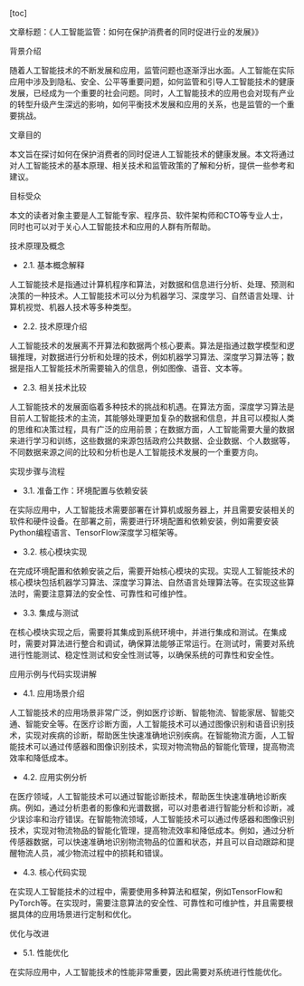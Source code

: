 
[toc]                    
                
                
文章标题：《人工智能监管：如何在保护消费者的同时促进行业的发展》》

背景介绍

随着人工智能技术的不断发展和应用，监管问题也逐渐浮出水面。人工智能在实际应用中涉及到隐私、安全、公平等重要问题，如何监管和引导人工智能技术的健康发展，已经成为一个重要的社会问题。同时，人工智能技术的应用也会对现有产业的转型升级产生深远的影响，如何平衡技术发展和应用的关系，也是监管的一个重要挑战。

文章目的

本文旨在探讨如何在保护消费者的同时促进人工智能技术的健康发展。本文将通过对人工智能技术的基本原理、相关技术和监管政策的了解和分析，提供一些参考和建议。

目标受众

本文的读者对象主要是人工智能专家、程序员、软件架构师和CTO等专业人士，同时也可以对于关心人工智能技术和应用的人群有所帮助。

技术原理及概念

- 2.1. 基本概念解释

人工智能技术是指通过计算机程序和算法，对数据和信息进行分析、处理、预测和决策的一种技术。人工智能技术可以分为机器学习、深度学习、自然语言处理、计算机视觉、机器人技术等多种类型。

- 2.2. 技术原理介绍

人工智能技术的发展离不开算法和数据两个核心要素。算法是指通过数学模型和逻辑推理，对数据进行分析和处理的技术，例如机器学习算法、深度学习算法等；数据是指人工智能技术所需要输入的信息，例如图像、语音、文本等。

- 2.3. 相关技术比较

人工智能技术的发展面临着多种技术的挑战和机遇。在算法方面，深度学习算法是目前人工智能技术的主流，其能够处理更加复杂的数据和信息，并且可以模拟人类的思维和决策过程，具有广泛的应用前景；在数据方面，人工智能需要大量的数据来进行学习和训练，这些数据的来源包括政府公共数据、企业数据、个人数据等，不同数据来源之间的比较和分析也是人工智能技术发展的一个重要方向。

实现步骤与流程

- 3.1. 准备工作：环境配置与依赖安装

在实际应用中，人工智能技术需要部署在计算机或服务器上，并且需要安装相关的软件和硬件设备。在部署之前，需要进行环境配置和依赖安装，例如需要安装Python编程语言、TensorFlow深度学习框架等。

- 3.2. 核心模块实现

在完成环境配置和依赖安装之后，需要开始核心模块的实现。实现人工智能技术的核心模块包括机器学习算法、深度学习算法、自然语言处理算法等。在实现这些算法时，需要注意算法的安全性、可靠性和可维护性。

- 3.3. 集成与测试

在核心模块实现之后，需要将其集成到系统环境中，并进行集成和测试。在集成时，需要对算法进行整合和调试，确保算法能够正常运行。在测试时，需要对系统进行性能测试、稳定性测试和安全性测试等，以确保系统的可靠性和安全性。

应用示例与代码实现讲解

- 4.1. 应用场景介绍

人工智能技术的应用场景非常广泛，例如医疗诊断、智能物流、智能家居、智能交通、智能安全等。在医疗诊断方面，人工智能技术可以通过图像识别和语音识别技术，实现对疾病的诊断，帮助医生快速准确地识别疾病。在智能物流方面，人工智能技术可以通过传感器和图像识别技术，实现对物流物品的智能化管理，提高物流效率和降低成本。

- 4.2. 应用实例分析

在医疗领域，人工智能技术可以通过智能诊断技术，帮助医生快速准确地诊断疾病。例如，通过分析患者的影像和光谱数据，可以对患者进行智能分析和诊断，减少误诊率和治疗错误。在智能物流领域，人工智能技术可以通过传感器和图像识别技术，实现对物流物品的智能化管理，提高物流效率和降低成本。例如，通过分析传感器数据，可以快速准确地识别物流物品的位置和状态，并且可以自动跟踪和提醒物流人员，减少物流过程中的损耗和错误。

- 4.3. 核心代码实现

在实现人工智能技术的过程中，需要使用多种算法和框架，例如TensorFlow和PyTorch等。在实现时，需要注意算法的安全性、可靠性和可维护性，并且需要根据具体的应用场景进行定制和优化。

优化与改进

- 5.1. 性能优化

在实际应用中，人工智能技术的性能非常重要，因此需要对系统进行性能优化。

